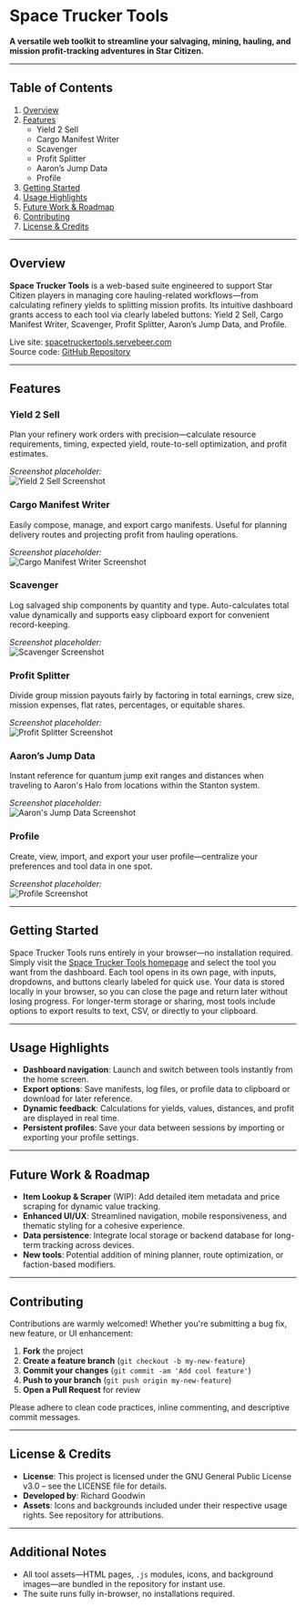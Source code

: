 # Space Trucker Tools

**A versatile web toolkit to streamline your salvaging, mining, hauling, and mission profit-tracking adventures in Star Citizen.**

---

## Table of Contents

1. [Overview](#overview)  
2. [Features](#features)  
   - Yield 2 Sell  
   - Cargo Manifest Writer  
   - Scavenger  
   - Profit Splitter  
   - Aaron’s Jump Data  
   - Profile  
3. [Getting Started](#getting-started)  
4. [Usage Highlights](#usage-highlights)  
5. [Future Work & Roadmap](#future-work--roadmap)  
6. [Contributing](#contributing)  
7. [License & Credits](#license--credits)

---

## Overview

**Space Trucker Tools** is a web-based suite engineered to support Star Citizen players in managing core hauling-related workflows—from calculating refinery yields to splitting mission profits. Its intuitive dashboard grants access to each tool via clearly labeled buttons: Yield 2 Sell, Cargo Manifest Writer, Scavenger, Profit Splitter, Aaron’s Jump Data, and Profile.

Live site: [spacetruckertools.servebeer.com](https://spacetruckertools.servebeer.com/index.html)  
Source code: [GitHub Repository](https://github.com/henrypalm/SpaceTruckerTools)

---

## Features

### Yield 2 Sell  
Plan your refinery work orders with precision—calculate resource requirements, timing, expected yield, route-to-sell optimization, and profit estimates.  

*Screenshot placeholder:*  
![Yield 2 Sell Screenshot](images/yield2sell-placeholder.png)

### Cargo Manifest Writer  
Easily compose, manage, and export cargo manifests. Useful for planning delivery routes and projecting profit from hauling operations.  

*Screenshot placeholder:*  
![Cargo Manifest Writer Screenshot](images/cargo-manifest-placeholder.png)

### Scavenger  
Log salvaged ship components by quantity and type. Auto-calculates total value dynamically and supports easy clipboard export for convenient record-keeping.  

*Screenshot placeholder:*  
![Scavenger Screenshot](images/scavenger-placeholder.png)

### Profit Splitter  
Divide group mission payouts fairly by factoring in total earnings, crew size, mission expenses, flat rates, percentages, or equitable shares.  

*Screenshot placeholder:*  
![Profit Splitter Screenshot](images/profit-splitter-placeholder.png)

### Aaron’s Jump Data  
Instant reference for quantum jump exit ranges and distances when traveling to Aaron's Halo from locations within the Stanton system.  

*Screenshot placeholder:*  
![Aaron's Jump Data Screenshot](images/aarons-jump-placeholder.png)

### Profile  
Create, view, import, and export your user profile—centralize your preferences and tool data in one spot.  

*Screenshot placeholder:*  
![Profile Screenshot](images/profile-placeholder.png)

---

## Getting Started

Space Trucker Tools runs entirely in your browser—no installation required. Simply visit the [Space Trucker Tools homepage](https://spacetruckertools.servebeer.com/index.html) and select the tool you want from the dashboard. Each tool opens in its own page, with inputs, dropdowns, and buttons clearly labeled for quick use. Your data is stored locally in your browser, so you can close the page and return later without losing progress. For longer-term storage or sharing, most tools include options to export results to text, CSV, or directly to your clipboard.

---

## Usage Highlights

- **Dashboard navigation**: Launch and switch between tools instantly from the home screen.  
- **Export options**: Save manifests, log files, or profile data to clipboard or download for later reference.  
- **Dynamic feedback**: Calculations for yields, values, distances, and profit are displayed in real time.  
- **Persistent profiles**: Save your data between sessions by importing or exporting your profile settings.

---

## Future Work & Roadmap

- **Item Lookup & Scraper** (WIP): Add detailed item metadata and price scraping for dynamic value tracking.  
- **Enhanced UI/UX**: Streamlined navigation, mobile responsiveness, and thematic styling for a cohesive experience.  
- **Data persistence**: Integrate local storage or backend database for long-term tracking across devices.  
- **New tools**: Potential addition of mining planner, route optimization, or faction-based modifiers.

---

## Contributing

Contributions are warmly welcomed! Whether you're submitting a bug fix, new feature, or UI enhancement:

1. **Fork** the project  
2. **Create a feature branch** (`git checkout -b my-new-feature`)  
3. **Commit your changes** (`git commit -am 'Add cool feature'`)  
4. **Push to your branch** (`git push origin my-new-feature`)  
5. **Open a Pull Request** for review

Please adhere to clean code practices, inline commenting, and descriptive commit messages.

---

## License & Credits

- **License**:  This project is licensed under the GNU General Public License v3.0 – see the LICENSE
 file for details.
- **Developed by**: Richard Goodwin 
- **Assets**: Icons and backgrounds included under their respective usage rights. See repository for attributions.

---

## Additional Notes  
- All tool assets—HTML pages, `.js` modules, icons, and background images—are bundled in the repository for instant use.  
- The suite runs fully in-browser, no installations required.
